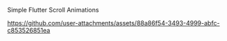 Simple Flutter Scroll Animations 



https://github.com/user-attachments/assets/88a86f54-3493-4999-abfc-c853526851ea

